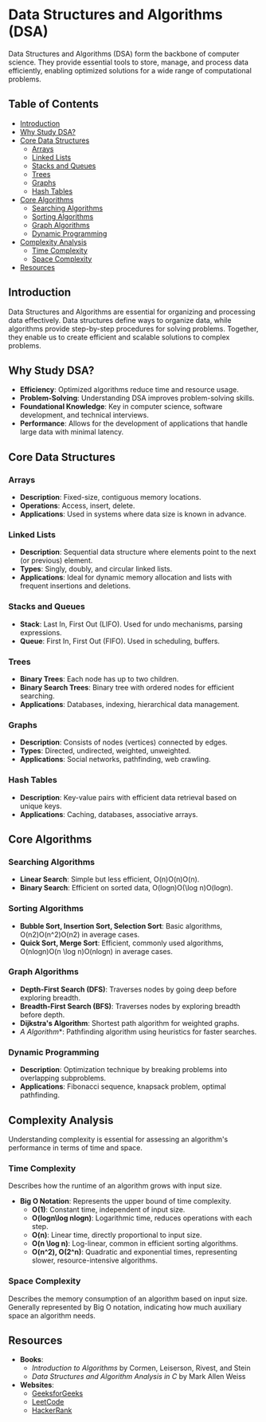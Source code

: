 Data Structures and Algorithms (DSA)
====================================

Data Structures and Algorithms (DSA) form the backbone of computer science. They provide essential tools to store, manage, and process data efficiently, enabling optimized solutions for a wide range of computational problems.

Table of Contents
-----------------

-   [Introduction](#introduction)
-   [Why Study DSA?](#why-study-dsa)
-   [Core Data Structures](#core-data-structures)
    -   [Arrays](#arrays)
    -   [Linked Lists](#linked-lists)
    -   [Stacks and Queues](#stacks-and-queues)
    -   [Trees](#trees)
    -   [Graphs](#graphs)
    -   [Hash Tables](#hash-tables)
-   [Core Algorithms](#core-algorithms)
    -   [Searching Algorithms](#searching-algorithms)
    -   [Sorting Algorithms](#sorting-algorithms)
    -   [Graph Algorithms](#graph-algorithms)
    -   [Dynamic Programming](#dynamic-programming)
-   [Complexity Analysis](#complexity-analysis)
    -   [Time Complexity](#time-complexity)
    -   [Space Complexity](#space-complexity)
-   [Resources](#resources)

Introduction
------------

Data Structures and Algorithms are essential for organizing and processing data effectively. Data structures define ways to organize data, while algorithms provide step-by-step procedures for solving problems. Together, they enable us to create efficient and scalable solutions to complex problems.

Why Study DSA?
--------------

-   **Efficiency**: Optimized algorithms reduce time and resource usage.
-   **Problem-Solving**: Understanding DSA improves problem-solving skills.
-   **Foundational Knowledge**: Key in computer science, software development, and technical interviews.
-   **Performance**: Allows for the development of applications that handle large data with minimal latency.

Core Data Structures
--------------------

### Arrays

-   **Description**: Fixed-size, contiguous memory locations.
-   **Operations**: Access, insert, delete.
-   **Applications**: Used in systems where data size is known in advance.

### Linked Lists

-   **Description**: Sequential data structure where elements point to the next (or previous) element.
-   **Types**: Singly, doubly, and circular linked lists.
-   **Applications**: Ideal for dynamic memory allocation and lists with frequent insertions and deletions.

### Stacks and Queues

-   **Stack**: Last In, First Out (LIFO). Used for undo mechanisms, parsing expressions.
-   **Queue**: First In, First Out (FIFO). Used in scheduling, buffers.

### Trees

-   **Binary Trees**: Each node has up to two children.
-   **Binary Search Trees**: Binary tree with ordered nodes for efficient searching.
-   **Applications**: Databases, indexing, hierarchical data management.

### Graphs

-   **Description**: Consists of nodes (vertices) connected by edges.
-   **Types**: Directed, undirected, weighted, unweighted.
-   **Applications**: Social networks, pathfinding, web crawling.

### Hash Tables

-   **Description**: Key-value pairs with efficient data retrieval based on unique keys.
-   **Applications**: Caching, databases, associative arrays.

Core Algorithms
---------------

### Searching Algorithms

-   **Linear Search**: Simple but less efficient, O(n)O(n)O(n).
-   **Binary Search**: Efficient on sorted data, O(log⁡n)O(\log n)O(logn).

### Sorting Algorithms

-   **Bubble Sort, Insertion Sort, Selection Sort**: Basic algorithms, O(n2)O(n^2)O(n2) in average cases.
-   **Quick Sort, Merge Sort**: Efficient, commonly used algorithms, O(nlog⁡n)O(n \log n)O(nlogn) in average cases.

### Graph Algorithms

-   **Depth-First Search (DFS)**: Traverses nodes by going deep before exploring breadth.
-   **Breadth-First Search (BFS)**: Traverses nodes by exploring breadth before depth.
-   **Dijkstra's Algorithm**: Shortest path algorithm for weighted graphs.
-   **A* Algorithm**: Pathfinding algorithm using heuristics for faster searches.

### Dynamic Programming

-   **Description**: Optimization technique by breaking problems into overlapping subproblems.
-   **Applications**: Fibonacci sequence, knapsack problem, optimal pathfinding.

Complexity Analysis
-------------------

Understanding complexity is essential for assessing an algorithm's performance in terms of time and space.

### Time Complexity

Describes how the runtime of an algorithm grows with input size.

-   **Big O Notation**: Represents the upper bound of time complexity.
    -   **O(1)**: Constant time, independent of input size.
    -   **O(log⁡n\log nlogn)**: Logarithmic time, reduces operations with each step.
    -   **O(n)**: Linear time, directly proportional to input size.
    -   **O(n \log n)**: Log-linear, common in efficient sorting algorithms.
    -   **O(n^2), O(2^n)**: Quadratic and exponential times, representing slower, resource-intensive algorithms.

### Space Complexity

Describes the memory consumption of an algorithm based on input size. Generally represented by Big O notation, indicating how much auxiliary space an algorithm needs.

Resources
---------

-   **Books**:
    -   *Introduction to Algorithms* by Cormen, Leiserson, Rivest, and Stein
    -   *Data Structures and Algorithm Analysis in C* by Mark Allen Weiss
-   **Websites**:
    -   [GeeksforGeeks](https://www.geeksforgeeks.org)
    -   [LeetCode](https://leetcode.com)
    -   [HackerRank](https://www.hackerrank.com)
